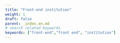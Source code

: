 ```yaml
---
title: "Front-end institution"
weight: 1
draft: false
parent: _index.en.md
# search related keywords
keywords: ["front-end","front end", "institution"]
---
```

